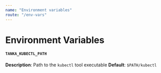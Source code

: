```yaml
---
name: "Environment variables"
route: "/env-vars"
---
```


# Environment Variables

#### `TANKA_KUBECTL_PATH`
**Description**: Path to the `kubectl` tool executable
**Default**: `$PATH/kubectl`